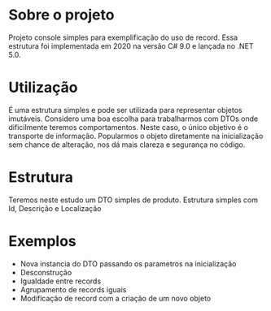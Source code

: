 # Sobre o projeto
Projeto console simples para exemplificação do uso de record. Essa estrutura foi implementada em 2020 na versão C# 9.0 e lançada no .NET 5.0.

# Utilização
É uma estrutura simples e pode ser utilizada para representar objetos imutáveis. 
Considero uma boa escolha para trabalharmos com DTOs onde dificilmente teremos comportamentos. 
Neste caso, o único objetivo é o transporte de informação. Popularmos o objeto diretamente na inicialização sem chance de alteração, nos dá mais clareza e segurança no código.

# Estrutura
Teremos neste estudo um DTO simples de produto. Estrutura simples com Id, Descrição e Localização

# Exemplos
* Nova instancia do DTO passando os parametros na inicialização
* Desconstrução
* Igualdade entre records
* Agrupamento de records iguais
* Modificação de record com a criação de um novo objeto





